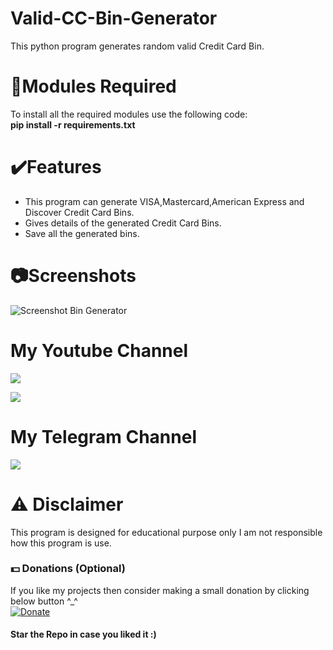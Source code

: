 # Valid-CC-Bin-Generator
This python program generates random valid Credit Card Bin.

# 📎Modules Required
To install all the required modules use the following code:
<br/>
<b>pip install -r requirements.txt</b>

# ✔️Features
* This program can generate VISA,Mastercard,American Express and Discover Credit Card Bins.
* Gives details of the generated Credit Card Bins.
* Save all the generated bins.

# 📷Screenshots
![Screenshot Bin Generator](https://user-images.githubusercontent.com/68910039/97069706-9d93ac80-15ef-11eb-8f4c-03c52b6d7582.png)

# My Youtube Channel
[![](https://img.shields.io/badge/Subscribe-red?style=for-the-badge&logo=YouTube)](https://www.youtube.com/channel/UCVGasc5jr45eZUpZNHvbtWQ)

[![](https://img.shields.io/youtube/channel/subscribers/UCVGasc5jr45eZUpZNHvbtWQ?style=social)](https://www.youtube.com/channel/UCVGasc5jr45eZUpZNHvbtWQ)

# My Telegram Channel
[![](https://img.shields.io/badge/Telegram-Join%20Now-blue?style=for-the-badge&logo=Telegram)](https://t.me/cracked4free)

# ⚠️ Disclaimer
This program is designed for educational purpose only I am not responsible how this program is use.

### 💵 Donations (Optional)
If you like my projects then consider making a small donation by clicking below button ^_^
<br/>
[![Donate](https://img.shields.io/badge/Donate-PayPal-blue.svg)](https://www.paypal.com/paypalme/henryrics)


#### Star the Repo in case you liked it :)

